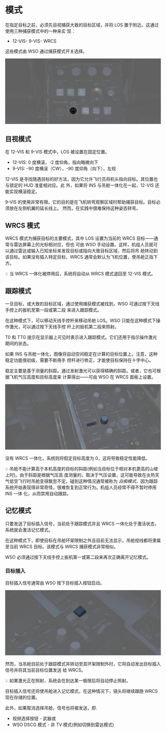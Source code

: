 # 模式

在指定目标之前，必须先目视捕获大致的目标区域，并将 LOS 置于附近。这通过使用三种捕获模式中的一种来实
现：

- 12-VIS- 9-VIS- WRCS

这些模式由 WSO 通过捕获模式开关选择。

![acq_mode_switch](../../../img/wso_target_designator_acq_switch.jpg)

## 目视模式

在 12-VIS 和 9-VIS 模式中，LOS 被设置在固定位置。

- 12-VIS: 0 度横滚，-2 度仰角，指向略微向下
- 9-VIS: -90 度横滚（CW），-90 度仰角（向下），左视

12-VIS 是寻找随遇目标的好方法，因为它允许飞行员将机头指向目标。其位置也与锁定的 HUD 准星相对应。此
外，如果将 INS 与吊舱一体化在一起，12-VIS 还能实现横滚稳定。

9-VIS 的使用非常有限。它的目的是在飞机转弯观察区域时帮助捕获目标。目标必须放在左侧机翼的延长线上。
然而，在实践中很难保持这种姿态转弯。

## WRCS 模式

WRCS 模式为捕获目标的主要模式，其中 LOS 设置为当前的 WRCS 目标——通常与雷达屏幕上的光标相对应，但也
可由 WSO 手动设置。这样，机组人员就可以通过雷达或输入已知坐标来发现目标或指向大致目标区域，然后将吊
舱转动到该目标。如果没有插入特定目标，WRCS 通常会默认为飞机位置，使吊舱正指下方。

💡 当 WRCS 一体化被停用后，系统将自动从 WRCS 模式退回至 12-VIS 模式。

## 跟踪模式

一旦目标，或大致的目标区域，通过使用捕获模式被找到，WSO 可通过按下天线手控上的扳机至第一段或第二段
来进入跟踪模式。

在这种模式下，可以移动天线手控杆来移动吊舱 LOS。WSO 只能在这种模式下操作激光，可以通过按下天线手控
杆上的扳机第二段来照射。

T0 和 TTG 提示在显示器上可见时表示进入跟踪模式。它们还用于指示操作激光期间的状态。

如果 INS 与吊舱一体化，图像将自动空间稳定在计算的目标位置上。注意，这种稳定功能很初级，需要不断用手
控杆进行修正，才能使目标保持在十字中心。

稳定主要是基于测量的斜距。通过发射激光可以获得精确的斜距。或者，它也可根据飞机气压高度和目标高度来
计算得出——可由 WSO 在 WRCS 面板上设置。

![pave_spike_wrcs_target_alt](../../../img/wso_wrcs_panel_target_altitude.jpg)

没有 WRCS 一体化，系统则将假定目标高度为 0，这将导致稳定性能降低。

💡 吊舱不能计算高于本机高度的目标的斜距(例如当目标位于相对本机更高的山坡上时)。由于斜距是根据气压高
度测量的，取决于气压设置，这可能导致在炎热天气低空飞行时吊舱变得飘忽不定。碰到这种情况通常被称为
_白痴模式_，因为跟踪系统开始表现得非常奇怪，很难恢复到正常行为。机组人员经常不得不暂时停用 INS 一体
化，从而禁用自动跟踪。

## 记忆模式

只要发送了目标插入信号，当前处于跟踪模式并且 WRCS 一体化处于激活状态，系统就会激活记忆模式。

在这种模式下，即使目标在吊舱环架限制之外且目前无法显示，吊舱视线都将隶属至当前 WRCS 目标。该模式与
WRCS 捕获模式非常相似。

WSO 必须通过按下天线手控上扳机第一或第二段来再次正确离开记忆模式。

### 目标插入

目标插入信号通常由 WSO 按下目标插入按钮启动。

![wrcs_target_insert_button](../../../img/wso_cursor_control_panel_target_insert_button.jpg)

然而，当吊舱目前处于跟踪模式并转动至其环架限制外时，它将自动发出目标插入信号并将其当前目标位置发送
给 WRCS。

💡 如果激光正在照射，系统会在到达某一极限后将自动停止照射。

目标插入信号还将使吊舱进入记忆模式，在这种情况下，镜头将继续跟随 WRCS 现在存储的位置。

此外，如果取消选择吊舱，信号也将被发送，即.

- 视频选择按钮 - 武器或
- WSO DSCG 模式 - 非 TV 模式(例如切换到雷达模式)
